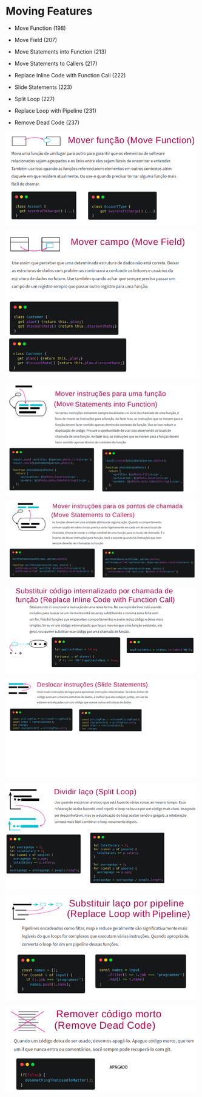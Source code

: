# Moving Features

+ Move Function (198)

+ Move Field (207)

+ Move Statements into Function (213)

+ Move Statements to Callers (217)

+ Replace Inline Code with Function Call (222)

+ Slide Statements (223)

+ Split Loop (227)

+ Replace Loop with Pipeline (231)

+ Remove Dead Code (237)

![](https://raw.githubusercontent.com/rafanthx13/php-ultimate-notes/main/awesome-books/refactoring-martin-fowler/resume/08/08-01-moveFunction.png)

![](https://raw.githubusercontent.com/rafanthx13/php-ultimate-notes/main/awesome-books/refactoring-martin-fowler/resume/08/08-02-moveField.png)

![](https://raw.githubusercontent.com/rafanthx13/php-ultimate-notes/main/awesome-books/refactoring-martin-fowler/resume/08/08-03-moveStatementsIntoFunction.png)

![](https://raw.githubusercontent.com/rafanthx13/php-ultimate-notes/main/awesome-books/refactoring-martin-fowler/resume/08/08-04-moveStatementsToCallers.png)

![](https://raw.githubusercontent.com/rafanthx13/php-ultimate-notes/main/awesome-books/refactoring-martin-fowler/resume/08/08-05-replaceInlineCodeWithFunctionCall.png)

![](https://raw.githubusercontent.com/rafanthx13/php-ultimate-notes/main/awesome-books/refactoring-martin-fowler/resume/08/08-06-slideStatements.png)

![](https://raw.githubusercontent.com/rafanthx13/php-ultimate-notes/main/awesome-books/refactoring-martin-fowler/resume/08/08-07-splitLoop.png)

![](https://raw.githubusercontent.com/rafanthx13/php-ultimate-notes/main/awesome-books/refactoring-martin-fowler/resume/08/08-08-replaceLoopWithPipeline.png)

![](https://raw.githubusercontent.com/rafanthx13/php-ultimate-notes/main/awesome-books/refactoring-martin-fowler/resume/08/08-09-removeDeadCode.png)

